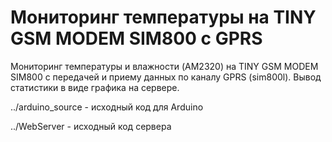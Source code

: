 # Мониторинг температуры на TINY GSM MODEM SIM800 с GPRS

Мониторинг температуры и влажности (AM2320) на TINY GSM MODEM SIM800 с передачей и приему данных по каналу GPRS (sim800l). Вывод статистики в виде графика на сервере.

../arduino_source - исходный код для Arduino

../WebServer - исходный код сервера